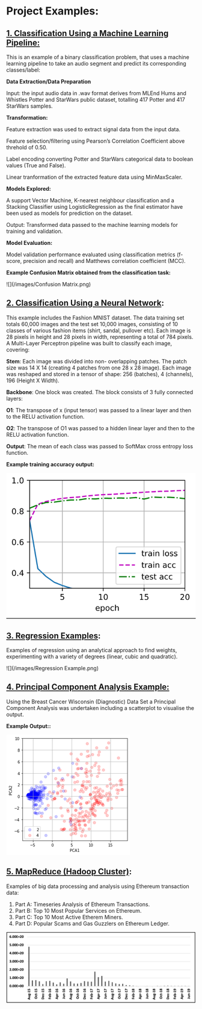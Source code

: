 # Project Examples:

## [1. Classification Using a Machine Learning Pipeline:](https://github.com/DavidJCullen/ML-Pipeline-for-Classification/blob/main/Hums_and_Whistles_ML_Pipeline_(Binary_Class)_MileEnd_Dataset_.ipynb)

This is an example of a binary classification problem, that uses a machine learning pipeline to take an audio segment and predict its corresponding classes/label:

  **Data Extraction/Data Preparation**
   
   Input: the input audio data in .wav format derives from MLEnd Hums and Whistles Potter and StarWars public dataset, totalling 417 Potter and 417   StarWars samples.

  **Transformation:**

   Feature extraction was used to extract signal data from the input data.

   Feature selection/filtering using Pearson’s Correlation Coefficient above threhold of 0.50.

   Label encoding converting Potter and StarWars categorical data to boolean values (True and False).

   Linear tranformation of the extracted feature data using MinMaxScaler.

   **Models Explored:**

   A support Vector Machine, K-nearest neighbour classification and a Stacking Classifier using LogisticRegression as the final estimator have been used as models for prediction on the dataset.

  Output: Transformed data passed to the machine learning models for training and validation.

  **Model Evaluation:**

   Model validation performance evaluated using classification metrics (f-score, precision and recall) and Matthews correlation coefficient (MCC).

  **Example Confusion Matrix obtained from the classification task:**

![](/images/Confusion Matrix.png)

## [2. Classification Using a Neural Network](https://github.com/DavidJCullen/MLP-Classificatiion-MNIST-Fashion-Dataset/blob/main/MLP%20Classification%20.ipynb):

This example includes the Fashion MNIST dataset. The data training set totals 60,000 images and the test set 10,000 images, consisting of 10 classes of various fashion items (shirt, sandal, pullover etc). Each image is 28 pixels in height and 28 pixels in width, representing a total of 784 pixels. A Multi-Layer Perceptron pipeline was built to classify each image, covering:

**Stem**: Each image was divided into non- overlapping patches. The patch size was 14 X 14 (creating 4 patches from one 28 x 28 image). Each image was reshaped and stored in a tensor of shape: 256 (batches), 4 (channels), 196 (Height X Width).

**Backbone**: One block was created. The block consists of 3 fully connected layers:

 **O1**: The transpose of x (input tensor) was passed to a linear layer and then to the RELU activation function.
 
 **O2**: The transpose of O1 was passed to a hidden linear layer and then to the RELU activation function.

 **Output**: The mean of each class was passed to SoftMax cross entropy loss function. 
 
 
  **Example training accuracy output:**
  
 ![](/images/MLP.png)


## [3. Regression Examples](https://github.com/DavidJCullen/Regression-/blob/main/Regression.ipynb):

Examples of regression using an analytical approach to find weights, experimenting with a variety of degrees (linear, cubic and quadratic).

![](/images/Regression Example.png)


## [4. Principal Component Analysis Example:](https://github.com/DavidJCullen/PCA-Example/blob/main/Principle%20Component%20Analysis%20Example%20Using%20Wisconsin%20Breast%20Cancer%20Data.ipynb)

Using the  Breast Cancer Wisconsin (Diagnostic) Data Set a Principal Component Analysis was undertaken including a scatterplot to visualise the output.


  **Example Output::**

![](/images/PCA.png)

## [5. MapReduce (Hadoop Cluster)](https://github.com/DavidJCullen/MapReduce-Example):

Examples of big data processing and analysis using Ethereum transaction data:

   1. Part A: Timeseries Analysis of Ethereum Transactions.
   2. Part B: Top 10 Most Popular Services on Ethereum.
   3. Part C: Top 10 Most Active Etherem Miners.
   4. Part D:  Popular Scams and Gas Guzzlers on Ethereum Ledger.
   
![](/images/Ether.png)





